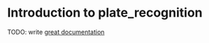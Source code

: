 # Introduction to plate_recognition

TODO: write [great documentation](http://jacobian.org/writing/what-to-write/)
